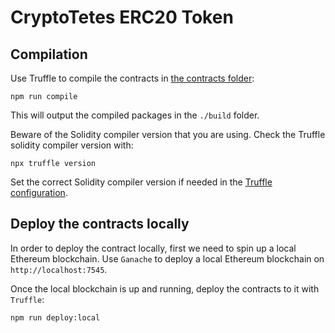 # CryptoTetes ERC20 Token

## Compilation
Use Truffle to compile the contracts in [the contracts folder](./contracts):
```
npm run compile
```
This will output the compiled packages in the `./build` folder.

Beware of the Solidity compiler version that you are using.
Check the Truffle solidity compiler version with:
```
npx truffle version
```
Set the correct Solidity compiler version if needed in the [Truffle configuration](./truffle-config.js).

## Deploy the contracts locally
In order to deploy the contract locally, first we need to spin up a local Ethereum blockchain.
Use `Ganache` to deploy a local Ethereum blockchain on `http://localhost:7545`.

Once the local blockchain is up and running, deploy the contracts to it with `Truffle`:
```
npm run deploy:local
```
